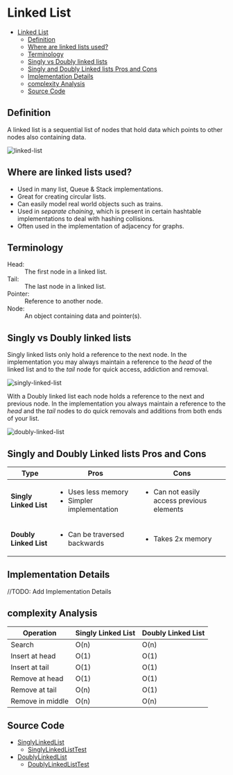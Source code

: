 # Linked List

- [Linked List](#linked-list)
  * [Definition](#definition)
  * [Where are linked lists used?](#where-are-linked-lists-used)
  * [Terminology](#terminology)
  * [Singly vs Doubly linked lists](#singly-vs-doubly-linked-lists)
  * [Singly and Doubly Linked lists Pros and Cons](#singly-and-doubly-linked-lists-pros-and-cons)
  * [Implementation Details](#implementation-details)
  * [complexity Analysis](#complexity-analysis)
  * [Source Code](#source-code)
  
## Definition
A linked list is a sequential list of nodes that hold data which points to other nodes also containing data.

![linked-list](https://media.geeksforgeeks.org/wp-content/cdn-uploads/gq/2013/03/Linkedlist.png)

## Where are linked lists used?

- Used in many list, Queue & Stack implementations.
- Great for creating circular lists.
- Can easily model real world objects such as trains.
- Used in *separate chaining*, which is present in certain hashtable implementations to deal with hashing collisions.
- Often used in the implementation of adjacency for graphs.

## Terminology
<dl>
  <dt>Head:</dt>
  <dd>The first node in a linked list.</dd>
  
  <dt>Tail:</dt>
  <dd>The last node in a linked list.</dd>
  
  <dt>Pointer:</dt>
  <dd>Reference to another node.</dd>
  
  <dt>Node:</dt>
  <dd>An object containing data and pointer(s).</dd>
</dl>

## Singly vs Doubly linked lists

Singly linked lists only hold a reference to the next node. In the implementation you may always maintain
a reference to the *head* of the linked list and to the *tail* node for quick access, addiction and removal.

![singly-linked-list](https://media.geeksforgeeks.org/wp-content/cdn-uploads/gq/2013/03/Linkedlist.png)

With a Doubly linked list each node holds a reference to the next and previous node. In the implementation you always maintain
a reference to the *head* and the *tail* nodes to do quick removals and additions from both ends of your list.

![doubly-linked-list](https://media.geeksforgeeks.org/wp-content/cdn-uploads/gq/2014/03/DLL1.png)

## Singly and Doubly Linked lists Pros and Cons
| Type | Pros | Cons |
| --- | --- | --- |
| **Singly Linked List** | <ul><li>Uses less memory</li> <li>Simpler implementation</li></ul> | <ul><li>Can not easily access previous elements</li></ul>|
| **Doubly Linked List** | <ul><li>Can be traversed backwards</li></ul> | <ul><li>Takes 2x memory</li></ul> | <ul><li> |

## Implementation Details
//TODO: Add Implementation Details

## complexity Analysis
|  Operation | Singly Linked List | Doubly Linked List |
| --- | --- | --- |
| Search | O(n) | O(n) |
| Insert at head | O(1) | O(1) |
| Insert at tail | O(1) | O(1) |
| Remove at head | O(1) | O(1) |
| Remove at tail | O(n)| O(1) |
| Remove in middle | O(n) | O(n)|

## Source Code
- [SinglyLinkedList](SinglyLinkedList.java)
    + [SinglyLinkedListTest](/../tests/linked_list/SinglyLinkedListTest.java)
- [DoublyLinkedList](DoublyLinkedList.java)
    + [DoublyLinkedListTest](/../tests/linked_list/DoublyLinkedListTest.java)
